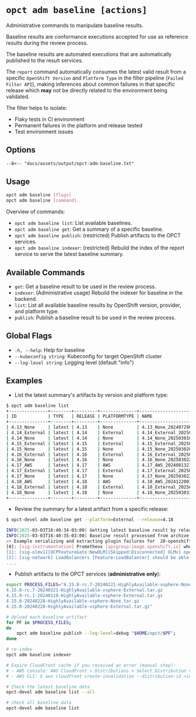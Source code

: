 # `opct adm baseline [actions]`

Administrative commands to manipulate baseline results.

Baseline results are conformance executions accepted for
use as reference results during the review process.

The baseline results are automated executions that are
automatically published to the result services.

The `report` command automatically consumes the latest valid result from a specific
`OpenShift Version` and `Platform Type` in the filter pipeline (`Failed Filter API`),
making inferences about common failures in that specific release which **may** not be directly
related to the environment being validated.

The filter helps to isolate:

- Flaky tests in CI environment
- Permanent failures in the platform and release tested
- Test environment issues

## Options

```txt
--8<-- "docs/assets/output/opct-adm-baseline.txt"
```

## Usage

```sh
opct adm baseline [flags]
opct adm baseline [command]
```

Overview of commands:

- `opct adm baseline list`: List available baselines.
- `opct adm baseline get`: Get a summary of a specific baseline.
- `opct adm baseline publish`: (restricted) Publish artifacts to the OPCT services.
- `opct adm baseline indexer`: (restricted) Rebuild the index of the report service to serve the latest baseline summary.

## Available Commands

- `get`: Get a baseline result to be used in the review process.
- `indexer`: (Administrative usage) Rebuild the indexer for baseline in the backend.
- `list`: List all available baseline results by OpenShift version, provider, and platform type.
- `publish`: Publish a baseline result to be used in the review process.

## Global Flags

- `-h, --help`: Help for baseline
- `--kubeconfig string`: Kubeconfig for target OpenShift cluster
- `--log-level string`: Logging level (default "info")

## Examples

- List the latest summary's artifacts by version and platform type:

```bash
$ opct adm baseline list
+---------------+--------+---------+--------------+------------------------------+
| ID            | TYPE   | RELEASE | PLATFORMTYPE | NAME                         |
+---------------+--------+---------+--------------+------------------------------+
| 4.13_None     | latest | 4.13    | None         | 4.13_None_20240729023635     |
| 4.14_External | latest | 4.14    | External     | 4.14_External_20250301032412 |
| 4.14_None     | latest | 4.14    | None         | 4.14_None_20250301031949     |
| 4.15_External | latest | 4.15    | External     | 4.15_External_20250302082341 |
| 4.15_None     | latest | 4.15    | None         | 4.15_None_20250302032525     |
| 4.16_External | latest | 4.16    | External     | 4.16_External_20250302141824 |
| 4.16_None     | latest | 4.16    | None         | 4.16_None_20250302200651     |
| 4.17_AWS      | latest | 4.17    | AWS          | 4.17_AWS_20240813215230      |
| 4.17_External | latest | 4.17    | External     | 4.17_External_20250303140431 |
| 4.17_None     | latest | 4.17    | None         | 4.17_None_20250302205650     |
| 4.18_AWS      | latest | 4.18    | AWS          | 4.18_AWS_20241220033058      |
| 4.18_External | latest | 4.18    | External     | 4.18_External_20250201044656 |
| 4.18_None     | latest | 4.18    | None         | 4.18_None_20250303103134     |
+---------------+--------+---------+--------------+------------------------------+
```

- Review the summary for a latest artifact from a specific release:

```bash
$ opct-devel adm baseline get --platform=External --release=4.18

INFO[2025-03-03T16:40:34-03:00] Getting latest baseline result by release and platform: 4.18/External 
INFO[2025-03-03T16:40:35-03:00] Baseline result processed from archive: 4.18.0-0.nightly-2025-01-31-141502-20250201-HighlyAvailable-vsphere-External.tar.gz 
>> Example serializing and extracting plugin failures for  20-openshift-conformance-validated
[0]: [sig-instrumentation] Prometheus [apigroup:image.openshift.io] when installed on the cluster shouldn't report any alerts in firing state apart from Watchdog and AlertmanagerReceiversNotConfigured [Early][apigroup:config.openshift.io] [Skipped:Disconnected] [Suite:openshift/conformance/parallel]
[1]: [sig-olmv1][OCPFeatureGate:NewOLM][Skipped:Disconnected] OLMv1 operator installation should install a cluster extension [Suite:openshift/conformance/parallel]
[2]: [sig-network] LoadBalancers [Feature:LoadBalancer] should be able to preserve UDP traffic when server pod cycles for a LoadBalancer service on the same nodes [Skipped:alibabacloud] [Skipped:aws] [Skipped:baremetal] [Skipped:ibmcloud] [Skipped:kubevirt] [Skipped:nutanix] [Skipped:openstack] [Skipped:ovirt] [Skipped:vsphere] [Suite:openshift/conformance/parallel] [Suite:k8s]
....
```

- Publish artifacts to the OPCT services (**administrative only**):

```bash
export PROCESS_FILES="4.15.0-rc.7-20240221-HighlyAvailable-vsphere-None.tar.gz
4.15.0-rc.7-20240221-HighlyAvailable-vsphere-External.tar.gz
4.15.0-rc.1-20240110-HighlyAvailable-vsphere-External.tar.gz
4.15.0-20240228-HighlyAvailable-vsphere-None.tar.gz
4.15.0-20240228-HighlyAvailable-vsphere-External.tar.gz"

# Upload each baseline artifact
for PF in $PROCESS_FILES;
do
    opct adm baseline publish --log-level=debug "$HOME/opct/$PF";
done

# re-index
opct adm baseline indexer

# Expire CloudFront cache if you received an error (manual step):
# - AWS Console: AWS CloudFront > Distributions > Select Distribution > Invalidations > Create new expiring '/*'
# - AWS CLI: $ aws cloudfront create-invalidation --distribution-id <id> --paths /*

# Check the latest baseline data
opct-devel adm baseline list --all

# check all baseline data
opct-devel adm baseline list
```
